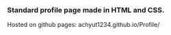 ### Standard profile page made in HTML and CSS.

Hosted on github pages: achyut1234.github.io/Profile/
